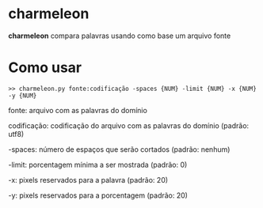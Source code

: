 # charmeleon
**charmeleon** compara palavras usando como base um arquivo fonte

# Como usar

	>> charmeleon.py fonte:codificação -spaces {NUM} -limit {NUM} -x {NUM} -y {NUM}

fonte: arquivo com as palavras do domínio

codificação: codificação do arquivo com as palavras do domínio (padrão: utf8)

-spaces: número de espaços que serão cortados (padrão: nenhum)

-limit: porcentagem mínima a ser mostrada (padrão: 0)

-x: pixels reservados para a palavra (padrão: 20)

-y: pixels reservados para a porcentagem (padrão: 20)